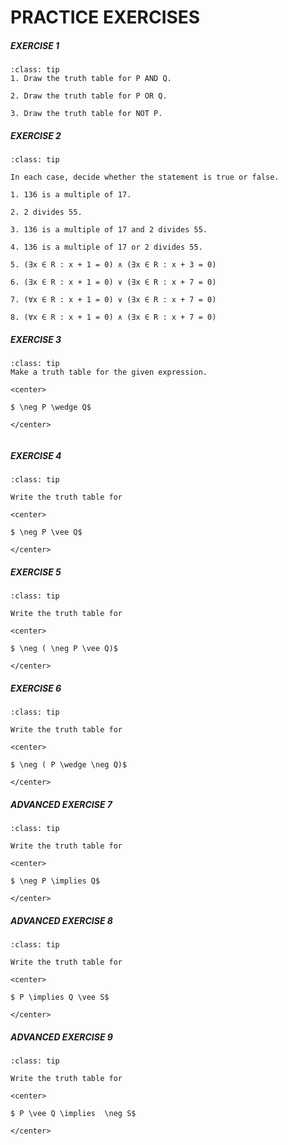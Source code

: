 # PRACTICE EXERCISES

##### EXERCISE 1

```{admonition} EXERCISE 01
:class: tip
1. Draw the truth table for P AND Q.

2. Draw the truth table for P OR Q.

3. Draw the truth table for NOT P.
```

##### EXERCISE 2

```{admonition} EXERCISE 02
:class: tip

In each case, decide whether the statement is true or false.

1. 136 is a multiple of 17.  

2. 2 divides 55.  

3. 136 is a multiple of 17 and 2 divides 55.  

4. 136 is a multiple of 17 or 2 divides 55.  

5. (∃x ∈ R : x + 1 = 0) ∧ (∃x ∈ R : x + 3 = 0)  

6. (∃x ∈ R : x + 1 = 0) ∨ (∃x ∈ R : x + 7 = 0)  

7. (∀x ∈ R : x + 1 = 0) ∨ (∃x ∈ R : x + 7 = 0)  

8. (∀x ∈ R : x + 1 = 0) ∧ (∃x ∈ R : x + 7 = 0) 
```

##### EXERCISE 3
```{admonition} EXERCISE 03
:class: tip
Make a truth table for the given expression.

<center>

$ \neg P \wedge Q$

</center>


```

##### EXERCISE 4
```{admonition} EXERCISE 04
:class: tip

Write the truth table for

<center>

$ \neg P \vee Q$

</center>
```

##### EXERCISE 5

```{admonition} EXERCISE 05
:class: tip

Write the truth table for

<center>

$ \neg ( \neg P \vee Q)$

</center>

```

##### EXERCISE 6


```{admonition} EXERCISE 06
:class: tip

Write the truth table for

<center>

$ \neg ( P \wedge \neg Q)$

</center>

```

##### ADVANCED EXERCISE 7 

```{admonition} EXERCISE 07
:class: tip

Write the truth table for

<center>

$ \neg P \implies Q$

</center>

```

##### ADVANCED EXERCISE 8

```{admonition} EXERCISE 08
:class: tip

Write the truth table for

<center>

$ P \implies Q \vee S$

</center>

```

##### ADVANCED EXERCISE 9

```{admonition} EXERCISE 09
:class: tip

Write the truth table for

<center>

$ P \vee Q \implies  \neg S$

</center>

```